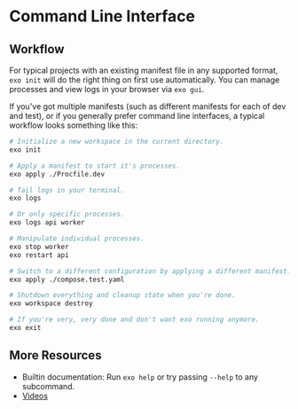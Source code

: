 # Command Line Interface

## Workflow

For typical projects with an existing manifest file in any supported format, `exo init` will do the right thing on first use automatically. You can manage processes and view logs in your browser via `exo gui`.

If you've got multiple manifests (such as different manifests for each of dev and test), or if you generally prefer command line interfaces, a typical workflow looks something like this:

```bash
# Initialize a new workspace in the current directory.
exo init

# Apply a manifest to start it's processes.
exo apply ./Procfile.dev

# Tail logs in your terminal.
exo logs

# Or only specific processes.
exo logs api worker

# Manipulate individual processes.
exo stop worker
exo restart api

# Switch to a different configuration by applying a different manifest.
exo apply ./compose.test.yaml

# Shutdown everything and cleanup state when you're done.
exo workspace destroy

# If you're very, very done and don't want exo running anymore.
exo exit
```

## More Resources

* Builtin documentation: Run `exo help` or try passing `--help` to any subcommand.
* [Videos](../resources/videos.md)
